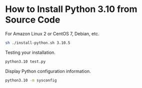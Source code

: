 # How to Install Python 3.10 from Source Code

For Amazon Linux 2 or CentOS 7, Debian, etc.

```sh
sh ./install-python.sh 3.10.5
```

Testing your installation.

```sh
python3.10 test.py
```

Display Python configuration information.

```sh
python3.10 -m sysconfig
```
